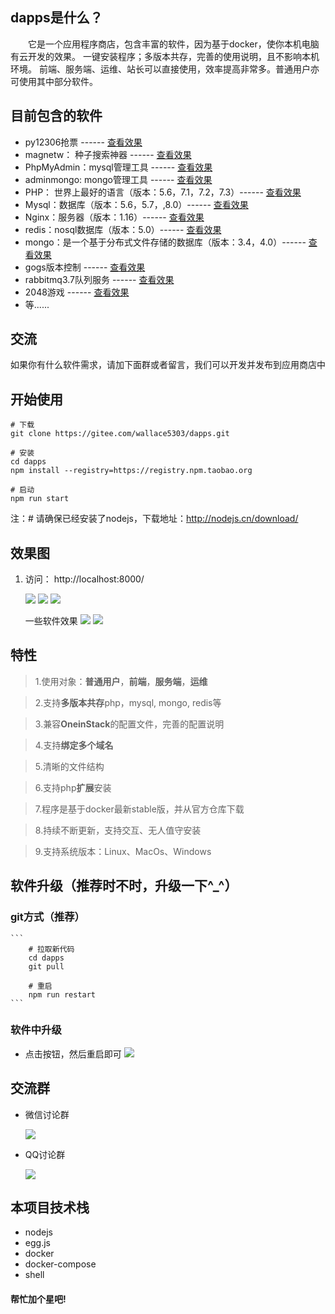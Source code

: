 ## dapps是什么？
&emsp;&emsp;它是一个应用程序商店，包含丰富的软件，因为基于docker，使你本机电脑有云开发的效果。
一键安装程序；多版本共存，完善的使用说明，且不影响本机环境。
前端、服务端、运维、站长可以直接使用，效率提高非常多。普通用户亦可使用其中部分软件。

## 目前包含的软件
- py12306抢票 ------ [查看效果](https://github.com/wallace5303/dapps-addons/blob/master/addons/py12306/README.md)
- magnetw： 种子搜索神器 ------ [查看效果](https://github.com/wallace5303/dapps-addons/blob/master/addons/magnetw21/README.md)
- PhpMyAdmin：mysql管理工具 ------ [查看效果](https://github.com/wallace5303/dapps-addons/blob/master/addons/phpmyadmin/README.md)
- adminmongo: mongo管理工具 ------ [查看效果](https://github.com/wallace5303/dapps-addons/blob/master/addons/adminmongo/README.md)
- PHP： 世界上最好的语言（版本：5.6，7.1，7.2，7.3）------ [查看效果](https://github.com/wallace5303/dapps-addons/blob/master/addons/php-7-2-21/README.md)
- Mysql：数据库（版本：5.6，5.7，,8.0）------ [查看效果](https://github.com/wallace5303/dapps-addons/blob/master/addons/mysql57/README.md)
- Nginx：服务器（版本：1.16）------ [查看效果](https://github.com/wallace5303/dapps-addons/blob/master/addons/nginx116/README.md)
- redis：nosql数据库（版本：5.0）------ [查看效果](https://github.com/wallace5303/dapps-addons/blob/master/addons/redis5/README.md)
- mongo：是一个基于分布式文件存储的数据库（版本：3.4，4.0）------ [查看效果](https://github.com/wallace5303/dapps-addons/blob/master/addons/mongo-4-0-13/README.md)
- gogs版本控制 ------ [查看效果](https://github.com/wallace5303/dapps-addons/blob/master/addons/gogs/README.md)
- rabbitmq3.7队列服务 ------ [查看效果](https://github.com/wallace5303/dapps-addons/blob/master/addons/rabbitmq37/README.md)
- 2048游戏 ------ [查看效果](https://github.com/wallace5303/dapps-addons/blob/master/addons/game-2048/README.md)
- 等......

## 交流

如果你有什么软件需求，请加下面群或者留言，我们可以开发并发布到应用商店中

## 开始使用

```
# 下载
git clone https://gitee.com/wallace5303/dapps.git

# 安装
cd dapps
npm install --registry=https://registry.npm.taobao.org

# 启动
npm run start
```

注：# 请确保已经安装了nodejs，下载地址：http://nodejs.cn/download/

## 效果图
1. 访问： http://localhost:8000/
 
    ![](https://i.loli.net/2019/10/26/fLmqtePbAHFnksl.png)
    ![](https://i.loli.net/2019/10/26/jScTp4DCKRMfobk.png)
    ![](https://i.loli.net/2019/10/11/yWCI8TQReAMsdpB.png)

    一些软件效果
    ![](https://i.loli.net/2019/10/08/Y2DGjzJ4opiFueM.png)
    ![](https://i.loli.net/2019/10/24/H6kSeoMhjiLJK17.png)


## 特性
>1.使用对象：**普通用户**，**前端**，**服务端**，**运维**

>2.支持**多版本共存**php，mysql, mongo, redis等

>3.兼容**OneinStack**的配置文件，完善的配置说明

>4.支持**绑定多个域名**

>5.清晰的文件结构

>6.支持php**扩展**安装

>7.程序是基于docker最新stable版，并从官方仓库下载

>8.持续不断更新，支持交互、无人值守安装

>9.支持系统版本：Linux、MacOs、Windows

## 软件升级（推荐时不时，升级一下^_^）

### git方式（推荐）

    ```
        # 拉取新代码
        cd dapps
        git pull

        # 重启
        npm run restart
    ```

### 软件中升级

- 点击按钮，然后重启即可
![](https://i.loli.net/2019/10/24/b6O8aG2ZmLodFxN.png)


## 交流群

* 微信讨论群

    ![](https://i.loli.net/2019/08/22/5BHxFJhYpzoAVT1.png)

* QQ讨论群

    ![](https://i.loli.net/2019/10/22/a2mCiT95hYJvyXB.png)

## 本项目技术栈
- nodejs
- egg.js
- docker
- docker-compose
- shell


#### 帮忙加个星吧!
